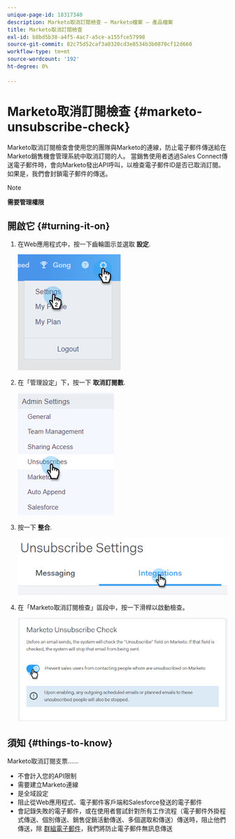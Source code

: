 ```yaml
---
unique-page-id: 18317340
description: Marketo取消訂閱檢查 — Marketo檔案 — 產品檔案
title: Marketo取消訂閱檢查
exl-id: b8bd5b38-a4f5-4ac7-a5ce-a155fce57998
source-git-commit: 82c75d52caf3a0320cd3e8534b3b0870cf12d660
workflow-type: tm+mt
source-wordcount: '192'
ht-degree: 0%

---
```


# Marketo取消訂閱檢查 {#marketo-unsubscribe-check}

Marketo取消訂閱檢查會使用您的團隊與Marketo的連線，防止電子郵件傳送給在Marketo銷售機會管理系統中取消訂閱的人。 當銷售使用者透過Sales Connect傳送電子郵件時，會向Marketo發出API呼叫，以檢查電子郵件ID是否已取消訂閱。 如果是，我們會封鎖電子郵件的傳送。

>[!NOTE]
>
>**需要管理權限**

## 開啟它 {#turning-it-on}

1. 在Web應用程式中，按一下齒輪圖示並選取 **設定**.

   ![](assets/one-2.png)

1. 在「管理設定」下，按一下 **取消訂閱數**.

   ![](assets/two-3.png)

1. 按一下 **整合**.

   ![](assets/three-3.png)

1. 在「Marketo取消訂閱檢查」區段中，按一下滑桿以啟動檢查。

   ![](assets/four-2.png)

## 須知 {#things-to-know}

Marketo取消訂閱支票……

* 不會計入您的API限制
* 需要建立Marketo連線
* 是全域設定
* 阻止從Web應用程式、電子郵件客戶端和Salesforce發送的電子郵件
* 會記錄失敗的電子郵件，或在使用者嘗試針對所有工作流程（電子郵件外掛程式傳送、個別傳送、銷售促銷活動傳送、多個選取和傳送）傳送時，阻止他們傳送，除 [群組電子郵件](/help/marketo/product-docs/marketo-sales-connect/email/using-the-compose-window/composing-bulk-emails-with-select-and-send.md)，我們將防止電子郵件無訊息傳送
